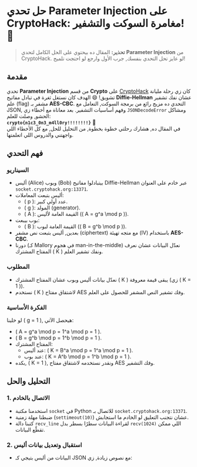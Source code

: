 # حل تحدي Parameter Injection على CryptoHack: مغامرة السوكت والتشفير! 🚀

> **تحذير:** المقال ده بيحتوي على الحل الكامل لتحدي **Parameter Injection** من CryptoHack. لو عايز تحل التحدي بنفسك, جرب الأول وارجع لو احتجت تلميح!

## مقدمة
تحدي **Parameter Injection** من قسم **Crypto** على [CryptoHack](https://cryptohack.org/) كان زي رحلة مليانة تشويق! 😄 الهدف كان نستغل ثغرة في تبادل مفاتيح **Diffie-Hellman** عشان نفك تشفير علم (flag) مشفر بـ **AES-CBC**. التحدي ده مزيج رائع من برمجة السوكت, التعامل مع JSON, وفهم أساسيات التشفير. بعد معاناة مع أخطاء زي `JSONDecodeError` ومشاكل الحشو, وصلت للعلم:  
**`crypto{n1c3_0n3_m4ll0ry!!!!!!!!}`** 🎉  
في المقال ده, هشارك رحلتي خطوة بخطوة, من التحليل للحل, مع كل الأخطاء اللي واجهتني والدروس اللي اتعلمتها.

## فهم التحدي
### السيناريو
- أليس (Alice) وبوب (Bob) بيتبادلوا مفاتيح Diffie-Hellman عبر خادم على العنوان `socket.cryptohack.org:13371`.
- أليس بتبعت المعاملات:
  - \( p \): عدد أولي كبير.
  - \( g \): المولد (generator).
  - \( A \): القيمة العامة لأليس (\( A = g^a \mod p \)).
- بوب بيبعت:
  - \( B \): القيمة العامة لبوب (\( B = g^b \mod p \)).
- بعدين, أليس بتبعت نص مشفر (ciphertext) مع متجه تهيئة (IV) باستخدام **AES-CBC**.
- دورنا (كـ Mallory في هجوم man-in-the-middle) نعدّل البيانات عشان نعرف المفتاح المشترك \( K \) ونفك تشفير العلم.

### المطلوب
- نعدّل بيانات أليس وبوب عشان المفتاح المشترك \( K \) يبقى قيمة معروفة (زي \( K = 1 \)).
- نستخدم \( K \) لاشتقاق مفتاح AES وفك تشفير النص المشفر للحصول على العلم.

### الفكرة الأساسية
لو خلينا \( g = 1 \), هيحصل الآتي:
- \( A = g^a \mod p = 1^a \mod p = 1 \).
- \( B = g^b \mod p = 1^b \mod p = 1 \).
- المفتاح المشترك:
  - عند أليس: \( K = B^a \mod p = 1^a \mod p = 1 \).
  - عند بوب: \( K = A^b \mod p = 1^b \mod p = 1 \).
- بكده, \( K = 1 \), ونقدر نستخدمه لاشتقاق مفتاح AES وفك التشفير.

## التحليل والحل
### 1. الاتصال بالخادم
- استخدمنا مكتبة `socket` في Python للاتصال بـ `socket.cryptohack.org:13371`.
- ضبطنا مهلة زمنية (`settimeout(10)`) عشان نتجنب التعليق لو الخادم ما استجابش.
- كتبنا دالة `recv_line` لقراءة البيانات سطرًا بسطر بدل `recv(1024)` اللي ممكن تقطّع البيانات.

### 2. استقبال وتعديل بيانات أليس
- البيانات من أليس بتيجي كـ JSON مع نصوص زيادة, زي:
